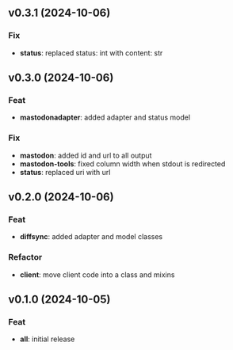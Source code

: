 ## v0.3.1 (2024-10-06)

### Fix

- **status**: replaced status: int with content: str

## v0.3.0 (2024-10-06)

### Feat

- **mastodonadapter**: added adapter and status model

### Fix

- **mastodon**: added id and url to all output
- **mastodon-tools**: fixed column width when stdout is redirected
- **status**: replaced uri with url

## v0.2.0 (2024-10-06)

### Feat

- **diffsync**: added adapter and model classes

### Refactor

- **client**: move client code into a class and mixins

## v0.1.0 (2024-10-05)

### Feat

- **all**: initial release
